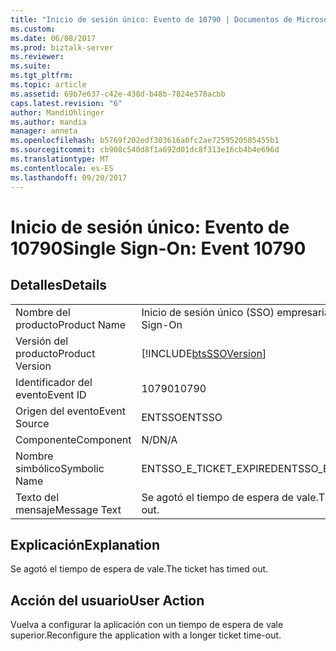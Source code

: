 ```yaml
---
title: "Inicio de sesión único: Evento de 10790 | Documentos de Microsoft"
ms.custom: 
ms.date: 06/08/2017
ms.prod: biztalk-server
ms.reviewer: 
ms.suite: 
ms.tgt_pltfrm: 
ms.topic: article
ms.assetid: 69b7e637-c42e-438d-b48b-7824e578acbb
caps.latest.revision: "6"
author: MandiOhlinger
ms.author: mandia
manager: anneta
ms.openlocfilehash: b5769f202edf303616a0fc2ae7259520585455b1
ms.sourcegitcommit: cb908c540d8f1a692d01dc8f313e16cb4b4e696d
ms.translationtype: MT
ms.contentlocale: es-ES
ms.lasthandoff: 09/20/2017
---
```

# <a name="single-sign-on-event-10790"></a><span data-ttu-id="e947a-102">Inicio de sesión único: Evento de 10790</span><span class="sxs-lookup"><span data-stu-id="e947a-102">Single Sign-On: Event 10790</span></span>
## <a name="details"></a><span data-ttu-id="e947a-103">Detalles</span><span class="sxs-lookup"><span data-stu-id="e947a-103">Details</span></span>  
  
|||  
|-|-|  
|<span data-ttu-id="e947a-104">Nombre del producto</span><span class="sxs-lookup"><span data-stu-id="e947a-104">Product Name</span></span>|<span data-ttu-id="e947a-105">Inicio de sesión único (SSO) empresarial</span><span class="sxs-lookup"><span data-stu-id="e947a-105">Enterprise Single Sign-On</span></span>|  
|<span data-ttu-id="e947a-106">Versión del producto</span><span class="sxs-lookup"><span data-stu-id="e947a-106">Product Version</span></span>|[!INCLUDE[btsSSOVersion](../includes/btsssoversion-md.md)]|  
|<span data-ttu-id="e947a-107">Identificador del evento</span><span class="sxs-lookup"><span data-stu-id="e947a-107">Event ID</span></span>|<span data-ttu-id="e947a-108">10790</span><span class="sxs-lookup"><span data-stu-id="e947a-108">10790</span></span>|  
|<span data-ttu-id="e947a-109">Origen del evento</span><span class="sxs-lookup"><span data-stu-id="e947a-109">Event Source</span></span>|<span data-ttu-id="e947a-110">ENTSSO</span><span class="sxs-lookup"><span data-stu-id="e947a-110">ENTSSO</span></span>|  
|<span data-ttu-id="e947a-111">Componente</span><span class="sxs-lookup"><span data-stu-id="e947a-111">Component</span></span>|<span data-ttu-id="e947a-112">N/D</span><span class="sxs-lookup"><span data-stu-id="e947a-112">N/A</span></span>|  
|<span data-ttu-id="e947a-113">Nombre simbólico</span><span class="sxs-lookup"><span data-stu-id="e947a-113">Symbolic Name</span></span>|<span data-ttu-id="e947a-114">ENTSSO_E_TICKET_EXPIRED</span><span class="sxs-lookup"><span data-stu-id="e947a-114">ENTSSO_E_TICKET_EXPIRED</span></span>|  
|<span data-ttu-id="e947a-115">Texto del mensaje</span><span class="sxs-lookup"><span data-stu-id="e947a-115">Message Text</span></span>|<span data-ttu-id="e947a-116">Se agotó el tiempo de espera de vale.</span><span class="sxs-lookup"><span data-stu-id="e947a-116">The ticket has timed out.</span></span>|  
  
## <a name="explanation"></a><span data-ttu-id="e947a-117">Explicación</span><span class="sxs-lookup"><span data-stu-id="e947a-117">Explanation</span></span>  
 <span data-ttu-id="e947a-118">Se agotó el tiempo de espera de vale.</span><span class="sxs-lookup"><span data-stu-id="e947a-118">The ticket has timed out.</span></span>  
  
## <a name="user-action"></a><span data-ttu-id="e947a-119">Acción del usuario</span><span class="sxs-lookup"><span data-stu-id="e947a-119">User Action</span></span>  
 <span data-ttu-id="e947a-120">Vuelva a configurar la aplicación con un tiempo de espera de vale superior.</span><span class="sxs-lookup"><span data-stu-id="e947a-120">Reconfigure the application with a longer ticket time-out.</span></span>